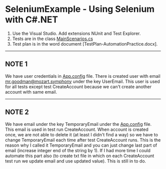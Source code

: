 SeleniumExample - Using Selenium with C#.NET
===============

1. Use the Visual Studio. Add extensions NUnit and Test Explorer.
2. Tests are in the class [MainScenarios.cs](/GuiTests/TestCases/MainScenarios.cs)
3. Test plan is in the word document [TestPlan-AutomationPractice.docx].

---
## NOTE 1
We have user credentials in [App.config](/GuiTests/App.config) file.
There is created user with email mr.goodman@mozart.symphony under the key UserEmail.
This user is used for all tests except test CreateAccount because we can't create another account with same email.

---
## NOTE 2
We have email under the key TemporaryEmail under the [App.config](/GuiTests/App.config) file.
This email is used in test run CreateAccount.
When account is created once, we are not able to delete it (at least I didn't find a way) so we have to change TemporaryEmail each time after test CreateAccount runs.
This is the reason why I called it TemporaryEmail and you can just change last part of email (increase integer end of the string by 1).
If I had more time I could automate this part also (to create txt file in which on each CreateAccount test run we update email and use updated value). This is still in to do.
